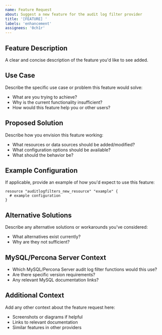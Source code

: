 ```yaml
---
name: Feature Request
about: Suggest a new feature for the audit log filter provider
title: '[FEATURE] '
labels: 'enhancement'
assignees: '0ch1r'
---
```


## Feature Description
A clear and concise description of the feature you'd like to see added.

## Use Case
Describe the specific use case or problem this feature would solve:
- What are you trying to achieve?
- Why is the current functionality insufficient?
- How would this feature help you or other users?

## Proposed Solution
Describe how you envision this feature working:
- What resources or data sources should be added/modified?
- What configuration options should be available?
- What should the behavior be?

## Example Configuration
If applicable, provide an example of how you'd expect to use this feature:

```hcl
resource "auditlogfilters_new_resource" "example" {
  # example configuration
}
```

## Alternative Solutions
Describe any alternative solutions or workarounds you've considered:
- What alternatives exist currently?
- Why are they not sufficient?

## MySQL/Percona Server Context
- Which MySQL/Percona Server audit log filter functions would this use?
- Are there specific version requirements?
- Any relevant MySQL documentation links?

## Additional Context
Add any other context about the feature request here:
- Screenshots or diagrams if helpful
- Links to relevant documentation
- Similar features in other providers
